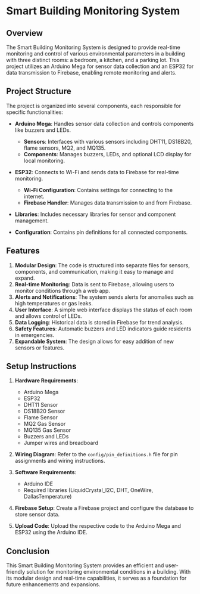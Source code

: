 # Smart Building Monitoring System

## Overview
The Smart Building Monitoring System is designed to provide real-time monitoring and control of various environmental parameters in a building with three distinct rooms: a bedroom, a kitchen, and a parking lot. This project utilizes an Arduino Mega for sensor data collection and an ESP32 for data transmission to Firebase, enabling remote monitoring and alerts.

## Project Structure
The project is organized into several components, each responsible for specific functionalities:

- **Arduino Mega**: Handles sensor data collection and controls components like buzzers and LEDs.
  - **Sensors**: Interfaces with various sensors including DHT11, DS18B20, flame sensors, MQ2, and MQ135.
  - **Components**: Manages buzzers, LEDs, and optional LCD display for local monitoring.
  
- **ESP32**: Connects to Wi-Fi and sends data to Firebase for real-time monitoring.
  - **Wi-Fi Configuration**: Contains settings for connecting to the internet.
  - **Firebase Handler**: Manages data transmission to and from Firebase.

- **Libraries**: Includes necessary libraries for sensor and component management.

- **Configuration**: Contains pin definitions for all connected components.

## Features
1. **Modular Design**: The code is structured into separate files for sensors, components, and communication, making it easy to manage and expand.
2. **Real-time Monitoring**: Data is sent to Firebase, allowing users to monitor conditions through a web app.
3. **Alerts and Notifications**: The system sends alerts for anomalies such as high temperatures or gas leaks.
4. **User Interface**: A simple web interface displays the status of each room and allows control of LEDs.
5. **Data Logging**: Historical data is stored in Firebase for trend analysis.
6. **Safety Features**: Automatic buzzers and LED indicators guide residents in emergencies.
7. **Expandable System**: The design allows for easy addition of new sensors or features.

## Setup Instructions
1. **Hardware Requirements**:
   - Arduino Mega
   - ESP32
   - DHT11 Sensor
   - DS18B20 Sensor
   - Flame Sensor
   - MQ2 Gas Sensor
   - MQ135 Gas Sensor
   - Buzzers and LEDs
   - Jumper wires and breadboard

2. **Wiring Diagram**: Refer to the `config/pin_definitions.h` file for pin assignments and wiring instructions.

3. **Software Requirements**:
   - Arduino IDE
   - Required libraries (LiquidCrystal_I2C, DHT, OneWire, DallasTemperature)

4. **Firebase Setup**: Create a Firebase project and configure the database to store sensor data.

5. **Upload Code**: Upload the respective code to the Arduino Mega and ESP32 using the Arduino IDE.

## Conclusion
This Smart Building Monitoring System provides an efficient and user-friendly solution for monitoring environmental conditions in a building. With its modular design and real-time capabilities, it serves as a foundation for future enhancements and expansions.